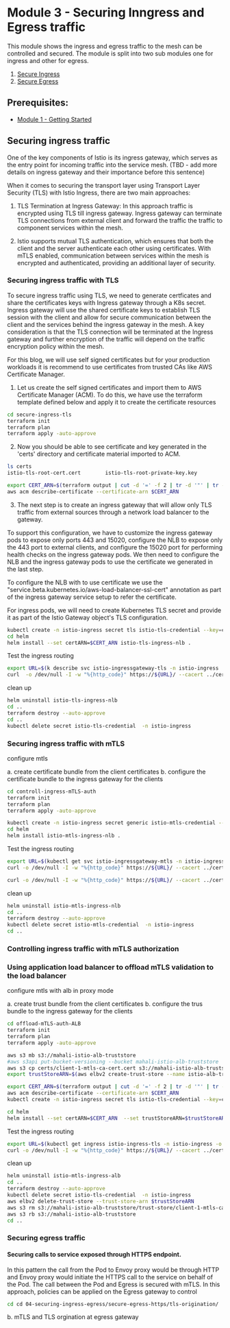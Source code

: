 # Module 3 - Securing Inngress and Egress traffic

This module shows the ingress and egress traffic to the mesh can be controlled and secured. The module is split into two sub modules one for ingress and other for egress.

1. [Secure Ingress](#control-ingress)
2. [Secure Egress](#control-egress)

## Prerequisites:
- [Module 1 - Getting Started](../01-getting-started/)

## Securing ingress traffic

 One of the key components of Istio is its ingress gateway, which serves as the entry point for incoming traffic into the service mesh. (TBD - add more details on ingress gateway and their importance before this sentence)

When it comes to securing the transport layer using Transport Layer Security (TLS) with Istio Ingress, there are two main approaches:

1. TLS Termination at Ingress Gateway: In this approach traffic is encrypted using TLS till ingress gateway. Ingress gateway can terminate TLS connections from external client and forward the traffic the traffic to component services within the mesh.  

2. Istio supports mutual TLS authentication, which ensures that both the client and the server authenticate each other using certificates. With mTLS enabled, communication between services within the mesh is encrypted and authenticated, providing an additional layer of security.


### Securing ingress traffic with TLS

To secure ingress traffic using TLS, we need to generate certficates and share the certificates keys with Ingress gateway through a K8s secret. Ingress gateway will use the shared certificate keys to establish TLS session with the client and allow for secure communication between the client and the services behind the ingress gateway in the mesh. A key consideration is that the TLS connection will be terminated at the Ingress gateway and further encryption of the traffic will depend on the traffic encryption policy within the mesh.

For this blog, we will use self signed certificates but for your production workloads it is recommend to use certificates from trusted CAs like AWS Certificate Manager.

1. Let us create the self signed certificates and import them to AWS Certificate Manager (ACM). To do this, we have use the terraform template defined below and apply it to create the certificate resources

```sh
cd secure-ingress-tls
terraform init
terraform plan 
terraform apply -auto-approve
```

2. Now you should be able to see certificate and key generated in the 'certs' directory and certificate material imported to ACM.
```sh
ls certs
istio-tls-root-cert.cert        istio-tls-root-private-key.key
```
```sh
export CERT_ARN=$(terraform output | cut -d '=' -f 2 | tr -d '"' | tr -d ' ')
aws acm describe-certificate --certificate-arn $CERT_ARN
```

3. The next step is to create an ingress gateway that will allow only TLS traffic from external sources through a network load balancer to the gateway. 

To support this configuration, we have to customize the ingress gateway pods to expose only ports 443 and 15020, configure the NLB to expose only the 443 port to external clients, and configure the 15020 port for performing  health checks on the ingress gateway pods. We then need to configure the NLB and the ingress gateway pods to use the certificate we generated in the last step. 

To configure the NLB with to use certificate we use the "service.beta.kubernetes.io/aws-load-balancer-ssl-cert" annotation as part of the ingress gateway service setup to refer the certificate.

For ingress pods, we will need to create Kubernetes TLS secret and provide it as part of the Istio Gateway object's TLS configuration.

```sh
kubectl create -n istio-ingress secret tls istio-tls-credential --key=certs/istio-tls-root-private-key.key --cert=certs/istio-tls-root-cert.cert
cd helm
helm install --set certARN=$CERT_ARN istio-tls-ingress-nlb . 
```

Test the ingress routing

```sh
export URL=$(k describe svc istio-ingressgateway-tls -n istio-ingress | grep -i 'LoadBalancer Ingress:' | cut -d ':' -f 2 | tr -d ' ')
curl  -o /dev/null -I -w "%{http_code}" https://${URL}/ --cacert ../certs/istio-tls-root-cert.cert
```

clean up
```sh
helm uninstall istio-tls-ingress-nlb
cd ..
terraform destroy --auto-approve
cd ..
kubectl delete secret istio-tls-credential  -n istio-ingress
```

### Securing ingress traffic with mTLS

configure mtls 

a. create certificate bundle from the client certificates
b. configure the certificate bundle to the ingress gateway for the clients 

```sh
cd controll-ingress-mTLS-auth
terraform init
terraform plan 
terraform apply -auto-approve
```

```sh
kubectl create -n istio-ingress secret generic istio-mtls-credential --from-file=tls.key=certs/istio-mtls-root-private-key.key --from-file=tls.crt=certs/istio-mtls-root-cert.cert --from-file=ca.crt=certs/client-1-mtls-root-cert.cert
cd helm
helm install istio-mtls-ingress-nlb . 
```

Test the ingress routing

```sh
export URL=$(kubectl get svc istio-ingressgateway-mtls -n istio-ingress -o json | jq -r '.status.loadBalancer.ingress[].hostname')
curl -o /dev/null -I -w "%{http_code}" https://${URL}/ --cacert ../certs/istio-mtls-root-cert.cert --key ../certs/client-1-mtls-root-private-key.key --cert ../certs/client-1-mtls-root-cert.cert

curl -o /dev/null -I -w "%{http_code}" https://${URL}/ --cacert ../certs/istio-mtls-root-cert.cert --key ../certs/client-2-mtls-root-private-key.key --cert ../certs/client-2-mtls-root-cert.cert
```

clean up
```sh
helm uninstall istio-mtls-ingress-nlb
cd ..
terraform destroy --auto-approve
kubectl delete secret istio-mtls-credential  -n istio-ingress
cd ..
```
### Controlling ingress traffic with mTLS authorization

### Using application load balancer to offload mTLS validation to the load balancer

configure mtls  with alb in proxy mode

a. create trust bundle from the client certificates
b. configure the trus bundle to the ingress gateway for the clients 

```sh
cd offload-mTLS-auth-ALB
terraform init
terraform plan 
terraform apply -auto-approve
```

```sh
aws s3 mb s3://mahali-istio-alb-truststore
#aws s3api put-bucket-versioning --bucket mahali-istio-alb-truststore  --versioning-configuration Status=Enabled 
aws s3 cp certs/client-1-mtls-ca-cert.cert s3://mahali-istio-alb-truststore/trust-store/client-1-mtls-ca-cert.cert
export trustStoreARN=$(aws elbv2 create-trust-store --name istio-alb-truststore --ca-certificates-bundle-s3-bucket mahali-istio-alb-truststore --ca-certificates-bundle-s3-key trust-store/client-1-mtls-ca-cert.cert | jq -r '.TrustStores[].TrustStoreArn')
```

```sh
export CERT_ARN=$(terraform output | cut -d '=' -f 2 | tr -d '"' | tr -d ' ')
aws acm describe-certificate --certificate-arn $CERT_ARN
kubectl create -n istio-ingress secret tls istio-tls-credential --key=certs/istio-mtls-root-private-key.key --cert=certs/istio-mtls-root-cert.cert
```

```sh
cd helm
helm install --set certARN=$CERT_ARN  --set trustStoreARN=$trustStoreARN istio-mtls-ingress-alb . 
```

Test the ingress routing

```sh
export URL=$(kubectl get ingress istio-ingress-tls -n istio-ingress -o json | jq -r '.status.loadBalancer.ingress[].hostname')
curl -o /dev/null -I -w "%{http_code}" https://${URL}/ --cacert ../certs/istio-mtls-root-cert.cert --key ../certs/client-1-mtls-private-key.key --cert ../certs/client-1-mtls-cert.cert 

```

clean up
```sh
helm uninstall istio-mtls-ingress-alb
cd ..
terraform destroy --auto-approve
kubectl delete secret istio-tls-credential  -n istio-ingress
aws elbv2 delete-trust-store --trust-store-arn $trustStoreARN
aws s3 rm s3://mahali-istio-alb-truststore/trust-store/client-1-mtls-ca-cert.cert
aws s3 rb s3://mahali-istio-alb-truststore 
cd ..
```

### Securing egress traffic 

#### Securing calls to service exposed through HTTPS endpoint. 

In this pattern the call from the Pod to Envoy proxy would be through HTTP and Envoy proxy would initiate the HTTPS call to the service on behalf
of the Pod. The call between the Pod and Egress is secured with mTLS. In this approach, policies can be applied on the Egress gateway to control

```sh
cd cd 04-securing-ingress-egress/secure-egress-https/tls-origination/
```

b. mTLS and TLS orgination at egress gateway